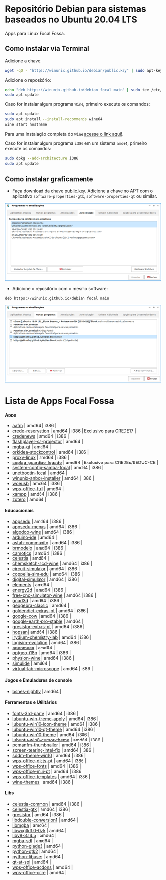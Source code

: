# Repositório Debian para sistemas baseados no Ubuntu 20.04 LTS

Apps para Linux Focal Fossa.

## Como instalar via Terminal

Adicione a chave:
```bash
wget -qO - "https://winunix.github.io/debian/public.key" | sudo apt-key add -
```

Adicione o repositório:
```bash
echo "deb https://winunix.github.io/debian focal main" | sudo tee /etc/apt/sources.list.d/winunix-focal.list
sudo apt update
```

Caso for instalar algum programa `Wine`, primeiro execute os comandos:

```bash
sudo apt update
sudo apt install --install-recommends wine64
wine start hostname
```
Para uma instalação completa do `Wine` [acesse o link aqui!](https://ailtonbsj.github.io/running-windows-apps-on-linux-with-wine).


Caso for instalar algum programa `i386` em um sistema `amd64`, primeiro execute os comandos:

```bash
sudo dpkg --add-architecture i386
sudo apt update
```

## Como instalar graficamente

- Faça download da chave [public.key](https://winunix.github.io/debian/public.key). Adicione a chave no APT com o aplicativo `software-properties-gtk`, `software-properties-qt` ou similar.

![](autenticacao.png)

- Adicione o repositório com o mesmo software:
```
deb https://winunix.github.io/debian focal main
```

![](outros_programas.png)


# Lista de Apps Focal Fossa

#### Apps

- [aafm](https://github.com/sole/aafm) | amd64 | i386 |
- [crede-reservation](http://ailtonbsj.herokuapp.com/crede-reservation/) | amd64 | i386 | Exclusivo para CREDE17 |
- [credenews](http://ailtonbsj.herokuapp.com/credenews/) | amd64 | i386 |
- [flashplayer-sa-projector](https://github.com/ailtonbsj/flashplayer-sa-projector) | amd64 |
- [mgba-qt](#) | amd64 |
- [orkidea-stockcontrol](https://github.com/ailtonbsj/stockcontrol) | amd64 | i386 |
- [proxy-linux](https://github.com/winunix/proxy-linux) | amd64 | i386 |
- [seplag-guardiao-legado](#) | amd64 | Exclusivo para CREDEs/SEDUC-CE |
- [system-config-samba-focal](https://github.com/winunix/system-config-samba-focal) | amd64 | i386 |
- [unetbootin-focal](https://github.com/winunix/unetbootin-focal) | amd64 |
- [winunix-anbox-installer](#) | amd64 | i386 |
- [woeusb](https://github.com/slacka/WoeUSB) | amd64 | i386 |
- [wps-office-full](#) | amd64 |
- [xampp](https://www.apachefriends.org/pt_br/index.html) | amd64 | i386 |
- [zotero](https://github.com/retorquere/zotero-deb) | amd64 |

#### Educacionais

- [appsedu](https://github.com/appsedu/appsedu-menus) | amd64 | i386 |
- [appsedu-menus](https://github.com/appsedu/appsedu-menus) | amd64 | i386 |
- [algodoo-wine](https://github.com/appsedu/algodoo-wine) | amd64 | i386 |
- [arduino-ide](https://github.com/appsedu/arduino-ide) | amd64 |
- [astah-community](https://github.com/winunix/debian/tree/master/pool/main/a/astah-community) | amd64 | i386 |
- [brmodelo](https://github.com/ailtonbsj/brModelo) | amd64 | i386 |
- [camotics](https://camotics.org) | amd64 | i386 |
- [celestia](https://celestia.space) | amd64 |
- [chemsketch-acd-wine](https://github.com/appsedu/chemsketch-acd-wine) | amd64 | i386 |
- [circuit-simulator](https://github.com/appsedu/circuit-simulator-bionic) | amd64 | i386 |
- [coppelia-sim-edu](https://github.com/appsedu/coppelia-sim-edu) | amd64 | i386 |
- [digital-simulator](https://github.com/hneemann/Digital) | amd64 | i386 |
- [elements](https://github.com/FlorianFe/Elements) | amd64 |
- [energy2d](https://energy.concord.org/energy2d) | amd64 | i386 |
- [free-cnc-simulator-wine](http://cncsimulator.info/) | amd64 | i386 |
- [gcad3d](http://www.gcad3d.org/) | amd64 | i386 |
- [geogebra-classic](https://wiki.geogebra.org/en/Reference:GeoGebra_Installation#GeoGebra_Classic_6) | amd64 |
- [goldendict-extras-pt](https://github.com/appsedu/goldendict-extras-pt) | amd64 | i386 |
- [google-cow](#) | amd64 | i386 |
- [google-earth-pro-stable](https://www.google.com.br/intl/pt-BR_ALL/earth/versions/) | amd64 |
- [gresistor-extras-pt](https://github.com/appsedu/gresistor-extras-pt) | amd64 | i386 |
- [hopsan](https://github.com/Hopsan/hopsan)| amd64 | i386 |
- [irydium-chemistry-lab](https://github.com/appsedu/irydium-chemistry-lab) | amd64 | i386 |
- [logisim-evolution](https://github.com/reds-heig/logisim-evolution) | amd64 | i386 |
- [openmeca](https://gitlab.com/damien.andre/openmeca) | amd64 |
- [optgeo-i18n](https://github.com/appsedu/optgeo-i18n) | amd64 | i386 |
- [physion-wine](https://github.com/appsedu/physion-wine) | amd64 | i386 |
- [simulide](https://github.com/appsedu/simulide-bionic) | amd64 |
- [virtual-lab-microscope](#) | amd64 | i386 |

#### Jogos e Emuladores de console

- [bsnes-nightly](https://github.com/ailtonbsj/bsnes-nightly-deb) | amd64 |

#### Ferramentas e Utilitários

- [fonts-3rd-party](#) | amd64 | i386 |
- [lubuntu-win-theme-apply](https://github.com/winunix/lubuntu-win-theme-apply) | amd64 | i386 |
- [lubuntu-win10-icon-theme](https://github.com/winunix/lubuntu-win10-icon-theme) | amd64 | i386 |
- [lubuntu-win10-qt-theme](https://github.com/winunix/lubuntu-win10-qt-theme) | amd64 | i386 |
- [lubuntu-win10-theme](https://github.com/winunix/lubuntu-win10-theme) | amd64 | i386 |
- [lubuntu-win8-cursor-theme](https://github.com/winunix/lubuntu-win8-cursor-theme) | amd64 | i386 |
- [pcmanfm-thumbnailer](#) | amd64 | i386 |
- [screen-tearing-intel-fix](#) | amd64 | i386 |
- [sddm-theme-win10](https://github.com/winunix/sddm-theme-win10) | amd64 | i386 |
- [wps-office-dicts-pt](https://github.com/winunix/wps-office-dicts-pt) | amd64 | i386 |
- [wps-office-fonts](https://github.com/winunix/wps-office-fonts) | amd64 | i386 |
- [wps-office-mui-pt](https://github.com/winunix/wps-office-mui-pt) | amd64 | i386 |
- [wps-office-templates](https://github.com/winunix/wps-office-templates) | amd64 | i386 |
- [wine-themes](#) | amd64 | i386 |

#### Libs

- [celestia-common](#) | amd64 | i386 |
- [celestia-gtk](#) | amd64 | i386 |
- [gresistor](#) | amd64 | i386 |
- [libdouble-conversion1](#) | amd64 |
- [libmgba](#) | amd64 |
- [libwxgtk3.0-0v5](#) | amd64 |
- [libv8-3.14.5](#) | amd64 |
- [mgba-sdl](#) | amd64 |
- [python-glade2](#) | amd64 |
- [python-gtk2](#) | amd64 |
- [python-libuser](#) | amd64 |
- [qt-at-spi](#) | amd64 |
- [wps-office-addons](#) | amd64 |
- [wps-office-core](#) | amd64 |

